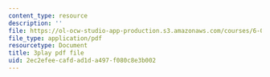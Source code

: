 ```yaml
---
content_type: resource
description: ''
file: https://ol-ocw-studio-app-production.s3.amazonaws.com/courses/6-042j-mathematics-for-computer-science-spring-2015/2ec2efeecafdad1da497f080c8e3b002_T1AtlGrCoU8.pdf
file_type: application/pdf
resourcetype: Document
title: 3play pdf file
uid: 2ec2efee-cafd-ad1d-a497-f080c8e3b002
---
```

